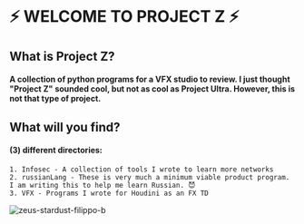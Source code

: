 

# ⚡ WELCOME TO PROJECT Z ⚡

## What is Project Z? 
#### A collection of python programs for a VFX studio to review. I just thought "Project Z" sounded cool, but not as cool as Project Ultra. However, this is not that type of project.   

## What will you find? 
#### (3) different directories: 
	1. Infosec - A collection of tools I wrote to learn more networks 
	2. russianLang - These is very much a minimum viable product program. I am writing this to help me learn Russian. 😈
	3. VFX - Programs I wrote for Houdini as an FX TD 

![zeus-stardust-filippo-b](https://user-images.githubusercontent.com/17173348/113231028-e9faac80-925f-11eb-934a-c083326acf4e.jpg)


